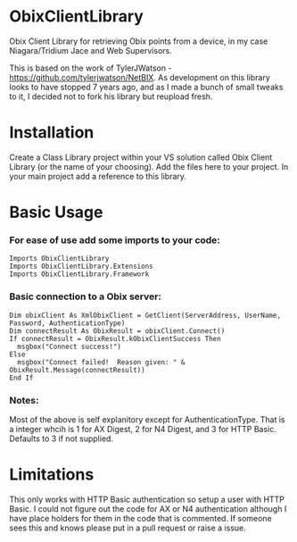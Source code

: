# ObixClientLibrary
Obix Client Library for retrieving Obix points from a device, in my case Niagara/Tridium Jace and Web Supervisors.

This is based on the work of TylerJWatson - https://github.com/tylerjwatson/NetBIX.  As development on this library looks to have stopped 7 years ago, and as I made a bunch of small tweaks to it, I decided not to fork his library but reupload fresh.


# Installation
Create a Class Library project within your VS solution called Obix Client Library (or the name of your choosing).  Add the files here to your project.  In your main project add a reference to this library.  


# Basic Usage
### For ease of use add some imports to your code:
```
Imports ObixClientLibrary
Imports ObixClientLibrary.Extensions
Imports ObixClientLibrary.Framework
```

### Basic connection to a Obix server: 
```
Dim obixClient As XmlObixClient = GetClient(ServerAddress, UserName, Password, AuthenticationType)
Dim connectResult As ObixResult = obixClient.Connect()
If connectResult = ObixResult.kObixClientSuccess Then
  msgbox("Connect success!")
Else
  msgbox("Connect failed!  Reason given: " & ObixResult.Message(connectResult))
End If  
```
### Notes:
Most of the above is self explanitory except for AuthenticationType.  That is a integer whcih is 1 for AX Digest, 2 for N4 Digest, and 3 for HTTP Basic.  Defaults to 3 if not supplied.


# Limitations
This only works with HTTP Basic authentication so setup a user with HTTP Basic.  I could not figure out the code for AX or N4 authentication although I have place holders for them in the code that is commented.  If someone sees this and knows please put in a pull request or raise a issue.  
